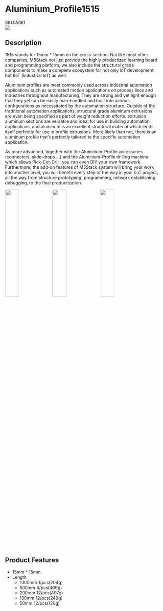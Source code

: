 # Aluminium_Profile1515

<div class="badge badge-pill badge-primary product_sku_tag">SKU:A061</div>

<div class="product_pic"><img src="assets/img/product_pics/1515/ap/ap_ap_01.webp"></div>

## Description

1515 stands for 15mm * 15mm on the cross-section. Not like most other companies,  M5Stack not just provide the highly productized learning board and programming platform, we also include the structural grade components to make a complete ecosystem for not only IoT development but IIoT (Industrial IoT) as well. 

Aluminum profiles are most commonly used across industrial automation applications such as automated motion applications on process lines and industries throughout manufacturing. They are strong and yet light enough that they yet can be easily man-handled and built into various configurations as necessitated by the automation structure.  Outside of the traditional automation applications, structural grade aluminum extrusions are even being specified as part of weight reduction efforts.  extrusion aluminum sections are versatile and ideal for use in building automation applications, and aluminum is an excellent structural material which lends itself perfectly for use in profile extrusions. More likely than not, there is an aluminum profile that’s perfectly tailored to the specific automation application.

As more advanced,  together with the  Aluminium-Profile accessories (connectors, slide-drops ...) and the Aluminium-Profile drilling machine which allows Pick-Cut-Drill,  you can even DIY your own framework. Furthermore, the add-on features of M5Stack system will bring your work into another level, you will benefit every step of the way in your IIoT project, all the way from structure prototyping, programming, network establishing, debugging, to the final productization.

<img src="assets/img/product_pics/1515/corner/1515_corner_03.webp" width="30%" height="30%">

<!--*Notice: We don't offer tapping Aluminium-Profile by default, in order to make the M4 screw fixed in the Aluminium-Profile, you need to tap the Aluminium-Profile with tapping machine,please refer to the picture below*-->

<img src="assets/img/product_pics/1515/ap/ap_ap_02.webp" width="30%" height="30%">
<img src="assets/img/product_pics/1515/ap/ap_ap_03.webp" width="30%" height="30%">

## Product Features
- 15mm * 15mm
- Length
  -  1000mm 1/pcs(204g)
  -  500mm 4/pcs(409g)
  -  200mm 12/pcs(497g)
  -  100mm 12/pcs(249g)
  -  50mm 12/pcs(126g)

<script>

   var purchase_link = 'https://m5stack.com/collections/m5-accessory/products/1515-cutting-aluminum-profile-100-200-500-1000mm-used-in-assembling-device';

   anchor_search(purchase_link);
   scrollFunc();

</script>